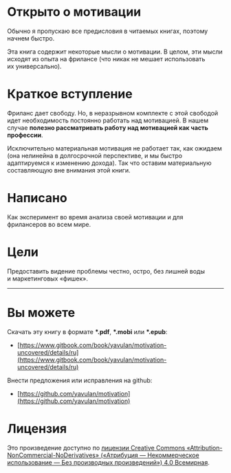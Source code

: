 # Открыто о&nbsp;мотивации

Обычно я&nbsp;пропускаю все предисловия в&nbsp;читаемых книгах, поэтому начнем быстро.

Эта книга содержит некоторые мысли о&nbsp;мотивации. В&nbsp;целом, эти мысли исходят из&nbsp;опыта на&nbsp;фрилансе (что никак не&nbsp;мешает использовать их&nbsp;универсально).

# Краткое вступление

Фриланс дает свободу. Но, в&nbsp;неразрывном комплекте с&nbsp;этой свободой идет необходимость постоянно работать над мотивацией.
В&nbsp;нашем случае **полезно рассматривать работу над мотивацией как часть профессии**.

Исключительно материальная мотивация не&nbsp;работает так, как ожидаем (она нелинейна в&nbsp;долгосрочной перспективе, и&nbsp;мы&nbsp;быстро адаптируемся к&nbsp;изменению дохода).
Так что оставим материальную составляющую вне внимания этой книги.

<!--  TODO: Конечно, материальная составляющая важна при стратегических решениях а-ля выбор места работы. Но мотивация - штука более ситуативная.-->

# Написано

Как эксперимент во&nbsp;время анализа своей мотивации и&nbsp;для фрилансеров во&nbsp;всем мире.

# Цели

Предоставить видение проблемы честно, остро, без лишней воды и&nbsp;маркетинговых &laquo;фишек&raquo;.

***
# Вы&nbsp;можете

Скачать эту книгу в&nbsp;формате **\*.pdf**, **\*.mobi** или **\*.epub**:
* [https://www.gitbook.com/book/yavulan/motivation-uncovered/details/ru](https://www.gitbook.com/book/yavulan/motivation-uncovered/details/ru)

Внести предложения или исправления на&nbsp;github:
* [https://github.com/yavulan/motivation](https://github.com/yavulan/motivation)

# Лицензия

Это произведение доступно по <a rel="license" href="http://creativecommons.org/licenses/by-nc-nd/4.0/">лицензии Creative Commons «Attribution-NonCommercial-NoDerivatives» («Атрибуция — Некоммерческое использование — Без производных произведений») 4.0 Всемирная</a>.

